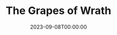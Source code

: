 ---
layout: productions
title: The Grapes of Wrath
date: 2023-09-08T00:00:00
opening_date: 2000-12-31
approx_date: year
featured_image:
Theatre: Players by the Sea
cast:
crew:
- Director: Michael Lipp
---